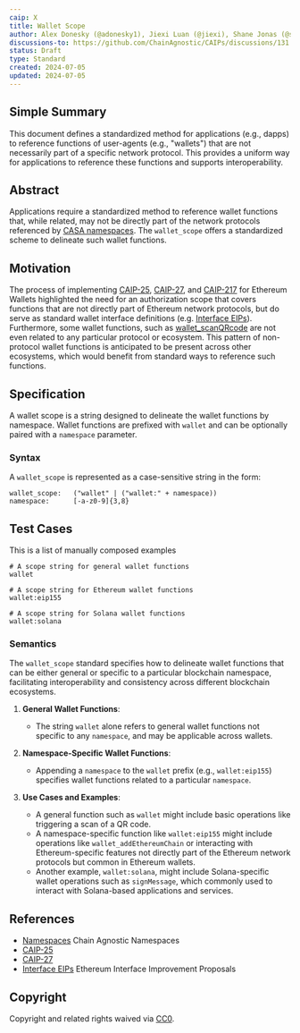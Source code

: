```yaml
---
caip: X
title: Wallet Scope
author: Alex Donesky (@adonesky1), Jiexi Luan (@jiexi), Shane Jonas (@shanejonas), Vandan Parikh (@vandan)
discussions-to: https://github.com/ChainAgnostic/CAIPs/discussions/131 
status: Draft
type: Standard
created: 2024-07-05
updated: 2024-07-05
---
```


## Simple Summary
This document defines a standardized method for applications (e.g., dapps) to reference functions of user-agents (e.g., "wallets") that are not necessarily part of a specific network protocol. This provides a uniform way for applications to reference these functions and supports interoperability.

## Abstract
Applications require a standardized method to reference wallet functions that, while related, may not be directly part of the network protocols referenced by [CASA namespaces][namespaces]. The `wallet_scope` offers a standardized scheme to delineate such wallet functions.

## Motivation
The process of implementing [CAIP-25][], [CAIP-27][], and [CAIP-217][] for Ethereum Wallets highlighted the need for an authorization scope that covers functions that are not directly part of Ethereum network protocols, but do serve as standard wallet interface definitions (e.g. [Interface EIPs][]). Furthermore, some wallet functions, such as [wallet_scanQRcode](https://github.com/ethereum/EIPs/issues/945) are not even related to any particular protocol or ecosystem. This pattern of non-protocol wallet functions is anticipated to be present across other ecosystems, which would benefit from standard ways to reference such functions.

## Specification
A wallet scope is a string designed to delineate the wallet functions by namespace. Wallet functions are prefixed with `wallet` and can be optionally paired with a `namespace` parameter.

### Syntax
A `wallet_scope` is represented as a case-sensitive string in the form:

```
wallet_scope:   ("wallet" | ("wallet:" + namespace))
namespace:      [-a-z0-9]{3,8}
```

## Test Cases
This is a list of manually composed examples

```
# A scope string for general wallet functions
wallet

# A scope string for Ethereum wallet functions
wallet:eip155

# A scope string for Solana wallet functions
wallet:solana
```
### Semantics
The `wallet_scope` standard specifies how to delineate wallet functions that can be either general or specific to a particular blockchain namespace, facilitating interoperability and consistency across different blockchain ecosystems.

1. **General Wallet Functions**:
   - The string `wallet` alone refers to general wallet functions not specific to any `namespace`, and may be applicable across wallets.

2. **Namespace-Specific Wallet Functions**:
   - Appending a `namespace` to the `wallet` prefix (e.g., `wallet:eip155`) specifies wallet functions related to a particular `namespace`.

3. **Use Cases and Examples**:
   - A general function such as `wallet` might include basic operations like triggering a scan of a QR code.
   - A namespace-specific function like `wallet:eip155` might include operations like `wallet_addEthereumChain` or interacting with Ethereum-specific features not directly part of the Ethereum network protocols but common in Ethereum wallets.
   - Another example, `wallet:solana`, might include Solana-specific wallet operations such as `signMessage`, which commonly used to interact with Solana-based applications and services.

## References 
<!--Links to external resources that help understanding the CAIP better. This can e.g. be links to existing implementations. See CONTRIBUTING.md#style-guide . -->

- [Namespaces][namespaces] Chain Agnostic Namespaces
- [CAIP-25][]
- [CAIP-27][]
- [Interface EIPs][] Ethereum Interface Improvement Proposals

[namespaces]: https://namespaces.chainAgnostic.org/
[CAIP-25]: https://chainagnostic.org/CAIPs/caip-25
[CAIP-27]: https://chainagnostic.org/CAIPs/caip-27
[CAIP-217]: https://chainagnostic.org/CAIPs/caip-217
[Interface EIPs]: https://eips.ethereum.org/interface

## Copyright
Copyright and related rights waived via [CC0](../LICENSE).
